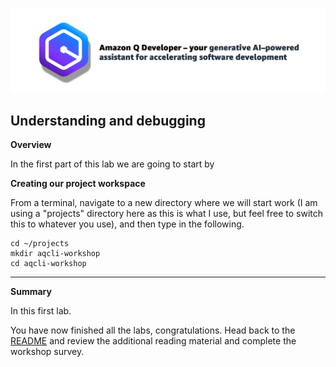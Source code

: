 ![Amazon Q Developer header](/images/q-vscode-header.png)

## Understanding and debugging

**Overview**

In the first part of this lab we are going to start by

**Creating our project workspace**

From a terminal, navigate to a new directory where we will start work (I am using a "projects" directory here as this is what I use, but feel free to switch this to whatever you use), and then type in the following. 

```
cd ~/projects
mkdir aqcli-workshop
cd aqcli-workshop
```

---


**Summary**

In this first lab.

You have now finished all the labs, congratulations. Head back to the [README](/README.md) and review the additional reading material and complete the workshop survey.